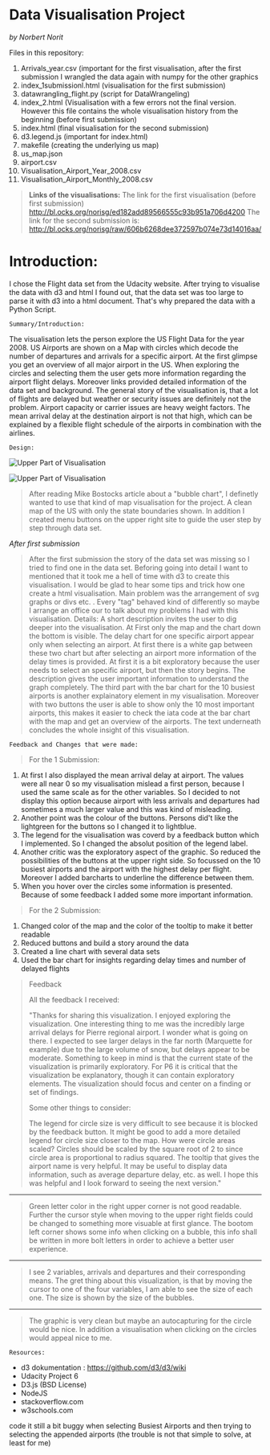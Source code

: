 Data Visualisation Project 
===================
*by Norbert Norit*

Files in this repository:

 1. Arrivals_year.csv (important for the first visualisation,
	after the first submission I wrangled the data again with numpy for 
	the other graphics 
 2. index_1submissionl.html (visualisation for the first submission)
 3. datawrangling_flight.py (script for DataWrangeling)
 4. index_2.html (Visualisation with a few errors not the final version. However 
    this file contains the whole visualisation history from the beginning (before
    first submission) 
 5. index.html (final visualisation for the second submission)
 6. d3.legend.js (important for index.html)
 7. makefile (creating the underlying us map)
 8. us_map.json 
 9. airport.csv
 10. Visualisation_Airport_Year_2008.csv
 11. Visualisation_Airport_Monthly_2008.csv

> **Links of the visualisations:**
The link for the first visualisation (before first submission)
http://bl.ocks.org/norisg/ed182add89566555c93b951a706d4200
The link for the second submission is:
http://bl.ocks.org/norisg/raw/606b6268dee372597b074e73d14016aa/


Introduction:
===================

I chose the Flight data set from the Udacity website. 
After trying to visualise the data with d3 and html I found out, that the data set was too large to parse it with d3 into a html document. That's why prepared the data with a Python Script. 


    Summary/Introduction:

The visualisation lets the person explore the US Flight Data for the year 2008. US Airports are shown on a Map with circles which decode the number of departures and arrivals for a specific airport. At the first glimpse you get an overview of all major airport in the US. When exploring the circles and selecting them the user gets more information regarding the airport flight delays. Moreover links provided detailed information of the data set and background.
The general story of the visualisation is, that a lot of flights are delayed but weather or security issues are definitely not the problem. Airport capacity or carrier issues are heavy weight factors. The mean arrival delay at the destination airport is not that high, which can be explained by a flexible flight schedule of the airports in combination with the airlines.

    Design:

![Upper Part of Visualisation](https://cloud.githubusercontent.com/assets/14205851/20652324/781db25a-b4f7-11e6-9c5b-12a502f03e70.png)

![Upper Part of Visualisation](https://cloud.githubusercontent.com/assets/14205851/20652325/7b84386a-b4f7-11e6-80b5-b6421f6ac869.png)

> After reading Mike Bostocks article about a "bubble chart", I
> definetly wanted to use that kind of map visualisation for the
> project.  A clean map of the US with only the state boundaries shown.
> In addition I created menu buttons on the upper right site to guide
> the user  step by step through data set.

*After first submission*

> After the first submission the story of the data set was missing so I tried to find one in the data set. Beforing going into detail I want to mentioned that it took me a hell of time with d3 to create this visualisation. I would be glad to hear some tips and trick how one create a html visualisation. Main problem was the arrangement of svg graphs or divs etc. . Every "tag" behaved kind of differently so maybe I arrange an office our to talk about my problems I had with this visualisation. 
> Details: A short description invites the user to dig deeper into the visualisation. At First only the map and the chart down the bottom is visible. The delay chart for one specific airport appear only when selecting an airport. At first there is a white gap between these two chart but after selecting an airport more information of the delay times is provided. At first it is a bit exploratory because the user needs to select an specific airport, but then the story begins. The description gives the user important information to understand the graph completely. 
> The third part with the bar chart for the 10 busiest airports is another explainatory element in my visualisation. Moreover with two buttons the user is able to show only the 10 most important airports, this makes it easier to check the iata code at the bar chart with the map and get an overview of the airports. The text underneath concludes the whole insight of this visualisation.







    Feedback and Changes that were made:
    

>For the  1 Submission:
> 

 1. At first I also displayed the mean arrival delay at airport. The values were all near 0 so my visualisation mislead a first person, because I used the same scale as for the other variables. So I decided
to not display this option because airport with less arrivals  and
departures had sometimes a much larger value and this was kind of
misleading.
 2. Another point was the colour of the buttons. Persons did't like the lightgreen for the buttons so I changed it to lightblue.
 3. The legend for the visualisation was coverd by a feedback button which I implemented. So I changed the absolut position of the  legend
 label.
 4. Another critic was the exploratory aspect of the graphic. So reduced the possibilities of the buttons at the upper right side.   So
 focussed on the 10 busiest airports and the airport with the highest
 delay per flight. Moreover I added barcharts to underline   the
 difference between them. 
 5. When you hover over the circles some information is presented. Because of some feedback I added some more important information.

>For the  2 Submission:

 1. Changed color of the map and the color of the tooltip to make it better readable
 2. Reduced buttons and build a story around the data
 3. Created a line chart with several data sets
 4. Used the bar chart for insights regarding delay times and number of delayed flights

 
> Feedback
> 
> All the feedback I received:
> 
> "Thanks for sharing this visualization. I enjoyed exploring the
> visualization. One interesting thing to me was the incredibly large 
> arrival delays for Pierre regional airport. I wonder what is going on
> there. I expected to see larger delays in the far north  (Marquette
> for example) due to the large volume of snow, but delays appear to be
> moderate. Something to keep in mind is that the current state of the
> visualization is primarily exploratory.  For P6 it is critical that
> the visualization be explanatory, though it can contain exploratory
> elements.  The visualization should focus and center on a finding or
> set of findings.
> 
> Some other things to consider:
> 
> The legend for circle size is very difficult to see because it is
> blocked by the feedback button.  It might be good to add a more
> detailed legend for circle size closer to the map. How were circle
> areas scaled? Circles should be scaled by the square root of 2 to
> since circle area is proportional to radius squared. The tooltip that
> gives the airport name is very helpful. It may be useful to display
> data information,  such as average departure delay, etc. as well. I
> hope this was helpful and I look forward to seeing the next version."
> 


----------

> Green letter color in the right upper corner is not good readable.
> Further the cursor style when moving to the upper  right fields could
> be changed to something more visuable at first glance. The bootom left
> corner shows some info when clicking on a  bubble, this info shall be
> written in more bolt letters in order to achieve a better user
> experience.


----------

> I see 2 variables, arrivals and departures and their corresponding
> means. The gret thing about this visualization, is that by moving the
> cursor to one of the four variables, I am able to see the size of each
> one.  The size is shown by the size of the bubbles.


----------


> The graphic is very clean but maybe an autocapturing for the circle
> would be nice.  In addition a visualisation when clicking on the
> circles would appeal nice to me.



    Resources:

 - d3 dokumentation : https://github.com/d3/d3/wiki
 - Udacity Project 6
 - D3.js (BSD License)
 - NodeJS
 - stackoverflow.com
 - w3schools.com
 
 code it still a bit buggy when selecting Busiest Airports and then trying to selecting the appended airports (the trouble is not that    simple to solve, at least for me)

